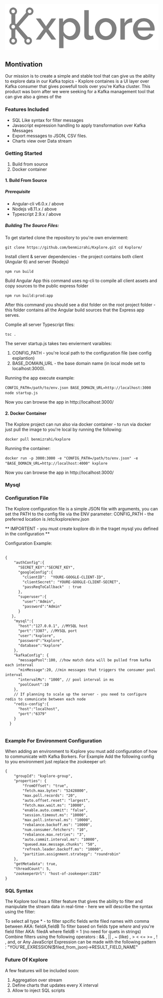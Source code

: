 ## ![alt text](https://raw.githubusercontent.com/benmizrahi/Kxplore/master/app/src/assets/k_logo.png)
## Montivation
Our mission is to create a simple and stable tool that can give us the ability to explore data in our Kafka topics - Kxplore containes is a UI layer over Kafka consumer that gives powefull tools over you're Kafka cluster.
This product was born after we were seeking for a Kafka management tool that can give also a gimes of the

### Features Included
 - SQL Like syntax for filter messages
 - Javascript expression handling to apply transformation over Kafka Messages 
 - Export messages to JSON, CSV files.
 - Charts view over Data stream

### Getting Started

1. Build from source 
2. Docker container 

#### 1. Build From Source

#####  Prerequisite
- Angular-cli v6.0.x / above
- Nodejs v8.11.x / above
- Typescript 2.9.x / above

##### Building The Source Files:
To get started clone the repository to you're own envierment:

`
git clone https://github.com/benmizrahi/Kxplore.git
cd Kxplore/
`

Install client & server dependencies - the project contains both client (Angular 6) and server (Nodejs)

``
npm run build 
``

Build Angular App this command uses ng-cli to compile all client assets and copy sources to the public express folder

`
npm run build:prod:app
`

After this command you should see a dist folder on the root project folder - this folder contains all the Angular build sources that the Express app serves.

Complie all server Typescript files:

`
tsc .
`

The server startup.js takes two envierment varaibles:
1. CONFIG_PATH - you're local path to the configuration file (see config explantion)
2. BASE_DOMAIN_URL - the base domain name (in local mode set to localhost:3000).

Running the app execute example:

``
CONFIG_PATH=/path/to/env.json BASE_DOMAIN_URL=http://localhost:3000 node startup.js
``

Now you can browse the app in http://localhost:3000/

#### 2. Docker Container

The Kxplore project can run also via docker container - to run via docker just pull the image to you're local by running the following:

`
docker pull benmizrahi/kxplore
`

Running the container:

``
docker run -p 3000:3000 -e "CONFIG_PATH=/path/to/env.json" -e "BASE_DOMAIN_URL=http://localhost:4000" kxplore
``


Now you can browse the app in http://localhost:3000/

### Mysql 

### Configuration File
The Kxplore configuration file is a simple JSON file with arguments, you can set the PATH to the config file via the ENV parameter: CONFIG_PATH - the preferred location is /etc/kxplore/env.json

** IMPORTENT - you must create kxplore db in the traget mysql you defined in the configuration **

Configuration Example:
```

{
    "authConfig":{
      "SECRET_KEY":"SECRET_KEY",
      "googleConfig":{
        "clientID":  "YOURE-GOOGLE-CLIENT-ID",
        "clientSecret": "YOURE-GOOGLE-CLIENT-SECRET",
        "passReqToCallback"  : true
      },
      "superuser":{
        "user":"Admin",
        "password":"Admin"
      }
   },
    "mysql":{
      "host":"127.0.0.1", //MYSQL host
      "port":"3307", //MYSQL port
      "user":"kxplore",
      "password":"kxplore",
      "database":"kxplore"
    },
    "kafkaConfig": { 
      "messagePool":100, //how match data will be pulled from kafka each interval 
      "minMessage":20, //min messages that triggers the consumer pool interval
      "intervalMs": "1000", // pool interval in ms
      "poolCount":10
    },
    // If planning to scale up the server - you need to configure redis to comunicate between each node
    "redis-config":{
      "host":"localhost", 
      "port":"6379"
    }
  }


```

### Example For Environment Configuration

When adding an environment to Kxplore you must add configuration of how to communicate with Kafka Borkers.
For Example Add the following config to you environment just replace the zookeeper url:

```
{
	"groupId": "kxplore-group",
	"properties": {
		"fromOffset": "true",
		"fetch.max.bytes": "52428800",
		"max.poll.records": "20",
		"auto.offset.reset": "largest",
		"fetch.max.wait.ms": "10000",
		"enable.auto.commit": "false",
		"session.timeout.ms": "10000",
		"max.poll.interval.ms": "10000",
		"rebalance.backoff.ms": "10000",
		"num.consumer.fetchers": "10",
		"rebalance.max.retries": "3",
		"auto.commit.interval.ms": "10000",
		"queued.max.message.chunks": "50",
		"refresh.leader.backoff.ms": "10000",
		"partition.assignment.strategy": "roundrobin"
	},
	"getMetadata": true,
	"threadCount": 5,
	"zookeeperUrl": "host-of-zookeeper:2181"
}
```


### SQL Syntax

The Kxplore tool has a fillter feature that gives the ability to filter and manipulate the stream data in real-time - here we will describe the syntax using the filter:

To select all type * - to filter spcific fields write filed names with comma between AKA: fieldA,fieldB
To filter based on fields type *where* and you're field filter AKA: filedA where fieldB = 1 (no need for quets in strings)
Combine filters using the following operators : && , || , ~ (like) , > < <= >= , ! , and, or
Any JavaScript Expression can be made with the following pattern : "YOU'RE_EXRESSION($filed_from_json)->RESULT_FIELD_NAME"


### Future Of Kxplore 
A few features will be included soon:

1. Aggregation over stream 
2. Define charts that updates every X interval
3. Allow to inject SQL scripts 

 